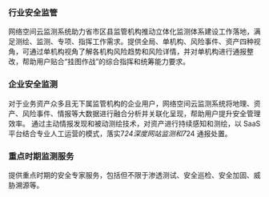 ### 行业安全监管
网络空间云监测系统助力省市区县监管机构推动立体化监测体系建设工作落地，满足测绘、监测、专项、指挥工作需求。提供全局、单机构、风险事件、资产四种视角，可通过单机构视角了解各机构风险趋势和风险详情，并对单机构进行通报整改，帮助用户贴合“挂图作战”的综合指挥和统筹能力要求。

### 企业安全监测
对于业务资产众多且无下属监管机构的企业用户，网络空间云监测系统将地理、资产、风险事件、情报等大数据进行融合分析并关联化呈现，帮助用户提升安全管理效率。
通过主动情报发现和被动测绘技术，对资产进行持续感知和测绘，以 SaaS 平台结合专业人工运营的模式，落实7*24深度网站监测和7*24 通报处置。

### 重点时期监测服务
提供重点时期的安全专家服务，包括但不限于渗透测试、安全巡检、安全加固、威胁溯源等。
